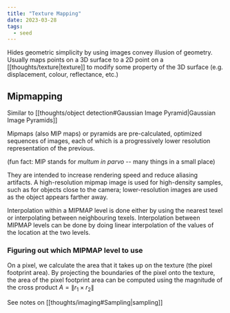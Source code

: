 ```yaml
---
title: "Texture Mapping"
date: 2023-03-28
tags:
  - seed
---
```


Hides geometric simplicity by using images convey illusion of geometry. Usually maps points on a 3D surface to a 2D point on a [[thoughts/texture|texture]] to modify some property of the 3D surface (e.g. displacement, colour, reflectance, etc.)

## Mipmapping

Similar to [[thoughts/object detection#Gaussian Image Pyramid|Gaussian Image Pyramids]]

Mipmaps (also MIP maps) or pyramids are pre-calculated, optimized sequences of images, each of which is a progressively lower resolution representation of the previous.

(fun fact: MIP stands for _multum in parvo_ -- many things in a small place)

They are intended to increase rendering speed and reduce aliasing artifacts. A high-resolution mipmap image is used for high-density samples, such as for objects close to the camera; lower-resolution images are used as the object appears farther away.

Interpolation within a MIPMAP level is done either by using the nearest texel or interpolating between neighbouring texels. Interpolation between MIPMAP levels can be done by doing linear interpolation of the values of the location at the two levels.

### Figuring out which MIPMAP level to use

On a pixel, we calculate the area that it takes up on the texture (the pixel footprint area). By projecting the boundaries of the pixel onto the texture, the area of the pixel footprint area can be computed using the magnitude of the cross product $A = \lVert r_1 \times r_2 \rVert$

See notes on [[thoughts/imaging#Sampling|sampling]]
